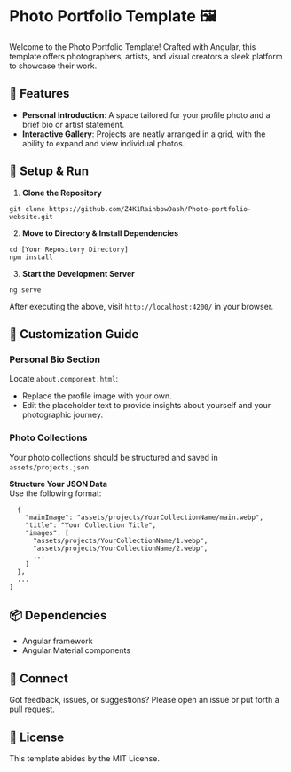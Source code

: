 # Photo Portfolio Template 🖼️

Welcome to the Photo Portfolio Template! Crafted with Angular, this template offers photographers, artists, and visual creators a sleek platform to showcase their work.

## 🌠 Features 

- **Personal Introduction**: A space tailored for your profile photo and a brief bio or artist statement.
- **Interactive Gallery**: Projects are neatly arranged in a grid, with the ability to expand and view individual photos.

## 🚀 Setup & Run

1. **Clone the Repository**
```
git clone https://github.com/Z4K1RainbowDash/Photo-portfolio-website.git
```

2. **Move to Directory & Install Dependencies**
```
cd [Your Repository Directory]
npm install
```

3. **Start the Development Server**
```
ng serve
```
After executing the above, visit `http://localhost:4200/` in your browser.

## 🎨 Customization Guide

### Personal Bio Section
Locate `about.component.html`:
- Replace the profile image with your own.
- Edit the placeholder text to provide insights about yourself and your photographic journey.

### Photo Collections
Your photo collections should be structured and saved in `assets/projects.json`.

**Structure Your JSON Data**\
Use the following format:
```[
  {
    "mainImage": "assets/projects/YourCollectionName/main.webp",
    "title": "Your Collection Title",
    "images": [
      "assets/projects/YourCollectionName/1.webp",
      "assets/projects/YourCollectionName/2.webp",
      ...
    ]
  },
  ...
]
```
## 📦 Dependencies 

- Angular framework
- Angular Material components

## 💬 Connect 

Got feedback, issues, or suggestions? Please open an issue or put forth a pull request.

## 📄 License 

This template abides by the MIT License.